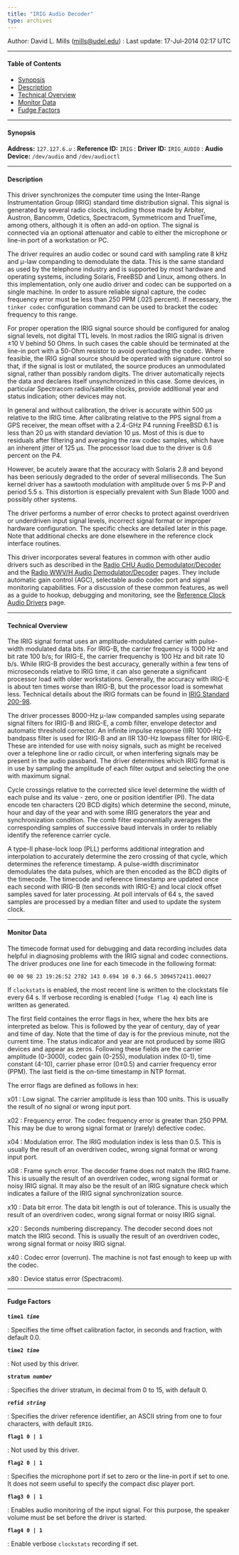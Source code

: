 ```yaml
---
title: "IRIG Audio Decoder"
type: archives
---
```


Author: David L. Mills (mills@udel.edu)
: Last update: 17-Jul-2014 02:17 UTC

* * *

#### Table of Contents

*   [Synopsis](/documentation/drivers/driver6/#synopsis)
*   [Description](/documentation/drivers/driver6/#description)
*   [Technical Overview](/documentation/drivers/driver6/#technical-overview)
*   [Monitor Data](/documentation/drivers/driver6/#monitor-data)
*   [Fudge Factors](/documentation/drivers/driver6/#fudge-factors)

* * *

#### Synopsis

**Address:** <code>127.127.6._u_</code>
: **Reference ID:** `IRIG`
: **Driver ID:** `IRIG_AUDIO`
: **Audio Device:** `/dev/audio` and `/dev/audioctl`

* * *

#### Description

This driver synchronizes the computer time using the Inter-Range Instrumentation Group (IRIG) standard time distribution signal. This signal is generated by several radio clocks, including those made by Arbiter, Austron, Bancomm, Odetics, Spectracom, Symmetricom and TrueTime, among others, although it is often an add-on option. The signal is connected via an optional attenuator and cable to either the microphone or line-in port of a workstation or PC.

The driver requires an audio codec or sound card with sampling rate 8 kHz and μ-law companding to demodulate the data. This is the same standard as used by the telephone industry and is supported by most hardware and operating systems, including Solaris, FreeBSD and Linux, among others. In this implementation, only one audio driver and codec can be supported on a single machine. In order to assure reliable signal capture, the codec frequency error must be less than 250 PPM (.025 percent). If necessary, the `tinker codec` configuration command can be used to bracket the codec frequency to this range.

For proper operation the IRIG signal source should be configured for analog signal levels, not digital TTL levels. In most radios the IRIG signal is driven ±10 V behind 50 Ohms. In such cases the cable should be terminated at the line-in port with a 50-Ohm resistor to avoid overloading the codec. Where feasible, the IRIG signal source should be operated with signature control so that, if the signal is lost or mutilated, the source produces an unmodulated signal, rather than possibly random digits. The driver automatically rejects the data and declares itself unsynchronized in this case. Some devices, in particular Spectracom radio/satellite clocks, provide additional year and status indication; other devices may not.

In general and without calibration, the driver is accurate within 500 μs relative to the IRIG time. After calibrating relative to the PPS signal from a GPS receiver, the mean offset with a 2.4-GHz P4 running FreeBSD 6.1 is less than 20 μs with standard deviation 10 μs. Most of this is due to residuals after filtering and averaging the raw codec samples, which have an inherent jitter of 125 μs. The processor load due to the driver is 0.6 percent on the P4.

However, be acutely aware that the accuracy with Solaris 2.8 and beyond has been seriously degraded to the order of several milliseconds. The Sun kernel driver has a sawtooth modulation with amplitude over 5 ms P-P and period 5.5 s. This distortion is especially prevalent with Sun Blade 1000 and possibly other systems.

The driver performs a number of error checks to protect against overdriven or underdriven input signal levels, incorrect signal format or improper hardware configuration. The specific checks are detailed later in this page. Note that additional checks are done elsewhere in the reference clock interface routines.

This driver incorporates several features in common with other audio drivers such as described in the [Radio CHU Audio Demodulator/Decoder](/documentation/drivers/driver7/) and the [Radio WWV/H Audio Demodulator/Decoder](/documentation/drivers/driver36/) pages. They include automatic gain control (AGC), selectable audio codec port and signal monitoring capabilities. For a discussion of these common features, as well as a guide to hookup, debugging and monitoring, see the [Reference Clock Audio Drivers](/documentation/4.2.8-series/audio/) page.

* * *

#### Technical Overview

The IRIG signal format uses an amplitude-modulated carrier with pulse-width modulated data bits. For IRIG-B, the carrier frequency is 1000 Hz and bit rate 100 b/s; for IRIG-E, the carrier frequenchy is 100 Hz and bit rate 10 b/s. While IRIG-B provides the best accuracy, generally within a few tens of microseconds relative to IRIG time, it can also generate a significant processor load with older workstations. Generally, the accuracy with IRIG-E is about ten times worse than IRIG-B, but the processor load is somewhat less. Technical details about the IRIG formats can be found in [IRIG Standard 200-98](https://www.hopf.com/downloads/manuals/irig-standard_v200-98_en.pdf).

The driver processes 8000-Hz μ-law companded samples using separate signal filters for IRIG-B and IRIG-E, a comb filter, envelope detector and automatic threshold corrector. An infinite impulse response (IIR) 1000-Hz bandpass filter is used for IRIG-B and an IIR 130-Hz lowpass filter for IRIG-E. These are intended for use with noisy signals, such as might be received over a telephone line or radio circuit, or when interfering signals may be present in the audio passband. The driver determines which IRIG format is in use by sampling the amplitude of each filter output and selecting the one with maximum signal.

Cycle crossings relative to the corrected slice level determine the width of each pulse and its value - zero, one or position identifier (PI). The data encode ten characters (20 BCD digits) which determine the second, minute, hour and day of the year and with some IRIG generators the year and synchronization condition. The comb filter exponentially averages the corresponding samples of successive baud intervals in order to reliably identify the reference carrier cycle.

A type-II phase-lock loop (PLL) performs additional integration and interpolation to accurately determine the zero crossing of that cycle, which determines the reference timestamp. A pulse-width discriminator demodulates the data pulses, which are then encoded as the BCD digits of the timecode. The timecode and reference timestamp are updated once each second with IRIG-B (ten seconds with IRIG-E) and local clock offset samples saved for later processing. At poll intervals of 64 s, the saved samples are processed by a median filter and used to update the system clock.

* * *

#### Monitor Data

The timecode format used for debugging and data recording includes data helpful in diagnosing problems with the IRIG signal and codec connections. The driver produces one line for each timecode in the following format:

`00 00 98 23 19:26:52 2782 143 0.694 10 0.3 66.5 3094572411.00027`

If `clockstats` is enabled, the most recent line is written to the clockstats file every 64 s. If verbose recording is enabled (`fudge flag 4`) each line is written as generated.

The first field containes the error flags in hex, where the hex bits are interpreted as below. This is followed by the year of century, day of year and time of day. Note that the time of day is for the previous minute, not the current time. The status indicator and year are not produced by some IRIG devices and appear as zeros. Following these fields are the carrier amplitude (0-3000), codec gain (0-255), modulation index (0-1), time constant (4-10), carrier phase error (0±0.5) and carrier frequency error (PPM). The last field is the on-time timestamp in NTP format.

The error flags are defined as follows in hex:

x01
: Low signal. The carrier amplitude is less than 100 units. This is usually the result of no signal or wrong input port.

x02
: Frequency error. The codec frequency error is greater than 250 PPM. This may be due to wrong signal format or (rarely) defective codec.

x04
: Modulation error. The IRIG modulation index is less than 0.5. This is usually the result of an overdriven codec, wrong signal format or wrong input port.

x08
: Frame synch error. The decoder frame does not match the IRIG frame. This is usually the result of an overdriven codec, wrong signal format or noisy IRIG signal. It may also be the result of an IRIG signature check which indicates a failure of the IRIG signal synchronization source.

x10
: Data bit error. The data bit length is out of tolerance. This is usually the result of an overdriven codec, wrong signal format or noisy IRIG signal.

x20
: Seconds numbering discrepancy. The decoder second does not match the IRIG second. This is usually the result of an overdriven codec, wrong signal format or noisy IRIG signal.

x40
: Codec error (overrun). The machine is not fast enough to keep up with the codec.

x80
: Device status error (Spectracom).

* * *

#### Fudge Factors

<code>**time1 _time_**</CODE>

: Specifies the time offset calibration factor, in seconds and fraction, with default 0.0.

<code>**time2 _time_**</code>

: Not used by this driver.

<code>**stratum _number_**</code>

: Specifies the driver stratum, in decimal from 0 to 15, with default 0.

<code>**refid _string_**</code>

: Specifies the driver reference identifier, an ASCII string from one to four characters, with default `IRIG`.

<code>**flag1 0 | 1**</code>

: Not used by this driver.

<code>**flag2 0 | 1**</code>

: Specifies the microphone port if set to zero or the line-in port if set to one. It does not seem useful to specify the compact disc player port.

<code>**flag3 0 | 1**</code>

: Enables audio monitoring of the input signal. For this purpose, the speaker volume must be set before the driver is started.

<code>**flag4 0 | 1**</code>

: Enable verbose `clockstats` recording if set.